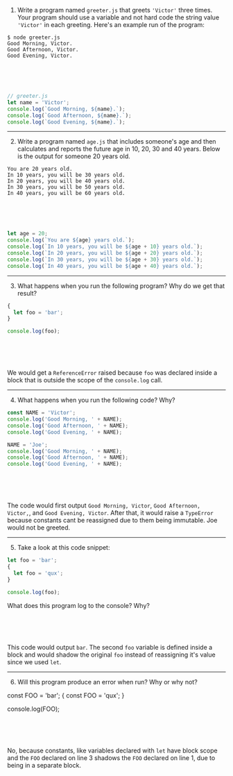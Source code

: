 1. Write a program named `greeter.js` that greets `'Victor'` three times. Your program should use a variable and not hard code the string value `'Victor'` in each greeting. Here's an example run of the program:

```
$ node greeter.js
Good Morning, Victor.
Good Afternoon, Victor.
Good Evening, Victor.
```

<br>
<br>
<br>

```js
// greeter.js
let name = 'Victor';
console.log(`Good Morning, ${name}.`);
console.log(`Good Afternoon, ${name}.`);
console.log(`Good Evening, ${name}.`);
```

---

2. Write a program named `age.js` that includes someone's age and then calculates and reports the future age in 10, 20, 30 and 40 years. Below is the output for someone 20 years old.

```
You are 20 years old.
In 10 years, you will be 30 years old.
In 20 years, you will be 40 years old.
In 30 years, you will be 50 years old.
In 40 years, you will be 60 years old.
```

<br>
<br>
<br>

```js
let age = 20;
console.log(`You are ${age} years old.`);
console.log(`In 10 years, you will be ${age + 10} years old.`);
console.log(`In 20 years, you will be ${age + 20} years old.`);
console.log(`In 30 years, you will be ${age + 30} years old.`);
console.log(`In 40 years, you will be ${age + 40} years old.`);
```

---

3. What happens when you run the following program? Why do we get that result?

```js
{
  let foo = 'bar';
}

console.log(foo);
```

<br>
<br>
<br>

We would get a `ReferenceError` raised because `foo` was declared inside a block that is outside the scope of the `console.log` call.

---

4. What happens when you run the following code? Why?

```js
const NAME = 'Victor';
console.log('Good Morning, ' + NAME);
console.log('Good Afternoon, ' + NAME);
console.log('Good Evening, ' + NAME);

NAME = 'Joe';
console.log('Good Morning, ' + NAME);
console.log('Good Afternoon, ' + NAME);
console.log('Good Evening, ' + NAME);
```

<br>
<br>
<br>

The code would first output `Good Morning, Victor`, `Good Afternoon, Victor,`, and `Good Evening, Victor`. After that, it would raise a `TypeError` because constants cant be reassigned due to them being immutable. Joe would not be greeted.

---

5. Take a look at this code snippet:

```js
let foo = 'bar';
{
  let foo = 'qux';
}

console.log(foo);
```

What does this program log to the console? Why?

<br>
<br>
<br>

This code would output `bar`. The second `foo` variable is defined inside a block and would shadow the original `foo` instead of reassigning it's value since we used `let`.

---

6. Will this program produce an error when run? Why or why not?

const FOO = 'bar';
{
  const FOO = 'qux';
}

console.log(FOO);

<br>
<br>
<br>

No, because constants, like variables declared with `let` have block scope and the `FOO` declared on line 3 shadows the `FOO` declared on line 1, due to being in a separate block.
